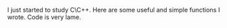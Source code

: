 I just started to study C\C++. 
Here are some useful and simple functions I wrote. 
Code is very lame.
